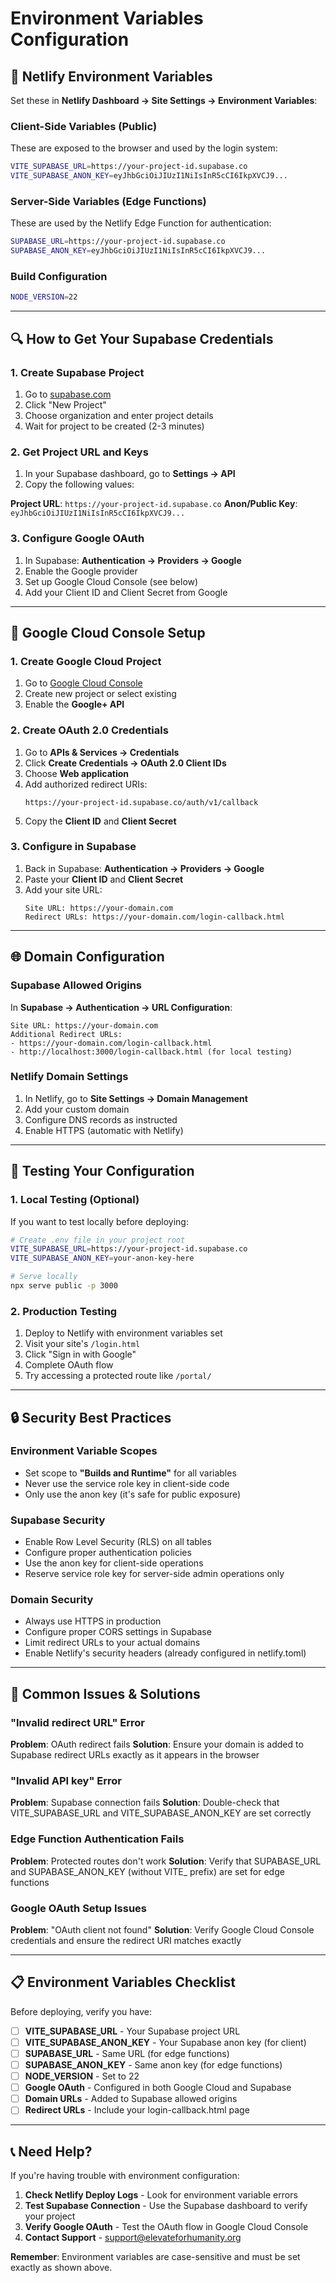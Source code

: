 # Environment Variables Configuration

## 🔧 Netlify Environment Variables

Set these in **Netlify Dashboard → Site Settings → Environment Variables**:

### Client-Side Variables (Public)
These are exposed to the browser and used by the login system:

```bash
VITE_SUPABASE_URL=https://your-project-id.supabase.co
VITE_SUPABASE_ANON_KEY=eyJhbGciOiJIUzI1NiIsInR5cCI6IkpXVCJ9...
```

### Server-Side Variables (Edge Functions)
These are used by the Netlify Edge Function for authentication:

```bash
SUPABASE_URL=https://your-project-id.supabase.co
SUPABASE_ANON_KEY=eyJhbGciOiJIUzI1NiIsInR5cCI6IkpXVCJ9...
```

### Build Configuration
```bash
NODE_VERSION=22
```

---

## 🔍 How to Get Your Supabase Credentials

### 1. Create Supabase Project
1. Go to [supabase.com](https://supabase.com)
2. Click "New Project"
3. Choose organization and enter project details
4. Wait for project to be created (2-3 minutes)

### 2. Get Project URL and Keys
1. In your Supabase dashboard, go to **Settings → API**
2. Copy the following values:

**Project URL**: `https://your-project-id.supabase.co`
**Anon/Public Key**: `eyJhbGciOiJIUzI1NiIsInR5cCI6IkpXVCJ9...`

### 3. Configure Google OAuth
1. In Supabase: **Authentication → Providers → Google**
2. Enable the Google provider
3. Set up Google Cloud Console (see below)
4. Add your Client ID and Client Secret from Google

---

## 🔐 Google Cloud Console Setup

### 1. Create Google Cloud Project
1. Go to [Google Cloud Console](https://console.cloud.google.com)
2. Create new project or select existing
3. Enable the **Google+ API**

### 2. Create OAuth 2.0 Credentials
1. Go to **APIs & Services → Credentials**
2. Click **Create Credentials → OAuth 2.0 Client IDs**
3. Choose **Web application**
4. Add authorized redirect URIs:
   ```
   https://your-project-id.supabase.co/auth/v1/callback
   ```
5. Copy the **Client ID** and **Client Secret**

### 3. Configure in Supabase
1. Back in Supabase: **Authentication → Providers → Google**
2. Paste your **Client ID** and **Client Secret**
3. Add your site URL:
   ```
   Site URL: https://your-domain.com
   Redirect URLs: https://your-domain.com/login-callback.html
   ```

---

## 🌐 Domain Configuration

### Supabase Allowed Origins
In **Supabase → Authentication → URL Configuration**:

```
Site URL: https://your-domain.com
Additional Redirect URLs:
- https://your-domain.com/login-callback.html
- http://localhost:3000/login-callback.html (for local testing)
```

### Netlify Domain Settings
1. In Netlify, go to **Site Settings → Domain Management**
2. Add your custom domain
3. Configure DNS records as instructed
4. Enable HTTPS (automatic with Netlify)

---

## 🧪 Testing Your Configuration

### 1. Local Testing (Optional)
If you want to test locally before deploying:

```bash
# Create .env file in your project root
VITE_SUPABASE_URL=https://your-project-id.supabase.co
VITE_SUPABASE_ANON_KEY=your-anon-key-here

# Serve locally
npx serve public -p 3000
```

### 2. Production Testing
1. Deploy to Netlify with environment variables set
2. Visit your site's `/login.html`
3. Click "Sign in with Google"
4. Complete OAuth flow
5. Try accessing a protected route like `/portal/`

---

## 🔒 Security Best Practices

### Environment Variable Scopes
- Set scope to **"Builds and Runtime"** for all variables
- Never use the service role key in client-side code
- Only use the anon key (it's safe for public exposure)

### Supabase Security
- Enable Row Level Security (RLS) on all tables
- Configure proper authentication policies
- Use the anon key for client-side operations
- Reserve service role key for server-side admin operations only

### Domain Security
- Always use HTTPS in production
- Configure proper CORS settings in Supabase
- Limit redirect URLs to your actual domains
- Enable Netlify's security headers (already configured in netlify.toml)

---

## 🚨 Common Issues & Solutions

### "Invalid redirect URL" Error
**Problem**: OAuth redirect fails
**Solution**: Ensure your domain is added to Supabase redirect URLs exactly as it appears in the browser

### "Invalid API key" Error
**Problem**: Supabase connection fails
**Solution**: Double-check that VITE_SUPABASE_URL and VITE_SUPABASE_ANON_KEY are set correctly

### Edge Function Authentication Fails
**Problem**: Protected routes don't work
**Solution**: Verify that SUPABASE_URL and SUPABASE_ANON_KEY (without VITE_ prefix) are set for edge functions

### Google OAuth Setup Issues
**Problem**: "OAuth client not found"
**Solution**: Verify Google Cloud Console credentials and ensure the redirect URI matches exactly

---

## 📋 Environment Variables Checklist

Before deploying, verify you have:

- [ ] **VITE_SUPABASE_URL** - Your Supabase project URL
- [ ] **VITE_SUPABASE_ANON_KEY** - Your Supabase anon key (for client)
- [ ] **SUPABASE_URL** - Same URL (for edge functions)
- [ ] **SUPABASE_ANON_KEY** - Same anon key (for edge functions)
- [ ] **NODE_VERSION** - Set to 22
- [ ] **Google OAuth** - Configured in both Google Cloud and Supabase
- [ ] **Domain URLs** - Added to Supabase allowed origins
- [ ] **Redirect URLs** - Include your login-callback.html page

---

## 📞 Need Help?

If you're having trouble with environment configuration:

1. **Check Netlify Deploy Logs** - Look for environment variable errors
2. **Test Supabase Connection** - Use the Supabase dashboard to verify your project
3. **Verify Google OAuth** - Test the OAuth flow in Google Cloud Console
4. **Contact Support** - support@elevateforhumanity.org

**Remember**: Environment variables are case-sensitive and must be set exactly as shown above.